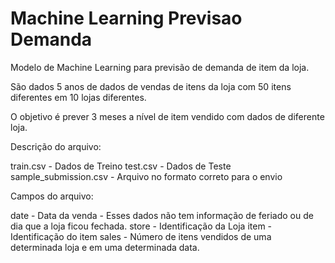 # Machine Learning Previsao Demanda
Modelo de Machine Learning para previsão de demanda de item da loja.

São dados 5 anos de dados de vendas de itens da loja com 50 itens diferentes em 10 lojas diferentes.

O objetivo é prever 3 meses a nível de item vendido com dados de diferente loja.

Descrição do arquivo:

train.csv - Dados de Treino
test.csv - Dados de Teste
sample_submission.csv - Arquivo no formato correto para o envio

Campos do arquivo:

date - Data da venda - Esses dados não tem informação de feriado ou de dia que a loja ficou fechada.
store - Identificação da Loja
item - Identificação do item
sales - Número de itens vendidos de uma determinada loja e em uma determinada data.
